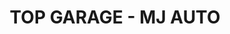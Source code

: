 ---
title: "TOP GARAGE - MJ AUTO"
url: /taverny/top-garage-mj-auto/
shop: réparation de voitures
---